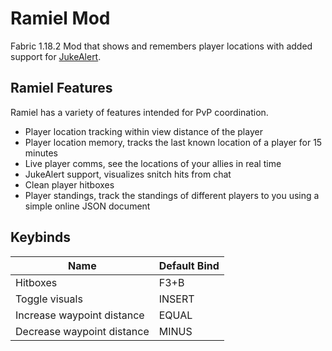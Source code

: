 # Ramiel Mod
Fabric 1.18.2 Mod that shows and remembers player locations with added support for [JukeAlert](https://github.com/CivMC/JukeAlert). 

## Ramiel Features
Ramiel has a variety of features intended for PvP coordination. 
- Player location tracking within view distance of the player
- Player location memory, tracks the last known location of a player for 15 minutes
- Live player comms, see the locations of your allies in real time
- JukeAlert support, visualizes snitch hits from chat
- Clean player hitboxes
- Player standings, track the standings of different players to you using a simple online JSON document
## Keybinds
| Name | Default Bind |
|--|--|
| Hitboxes | F3+B |
| Toggle visuals | INSERT |
| Increase waypoint distance | EQUAL |
| Decrease waypoint distance | MINUS |



